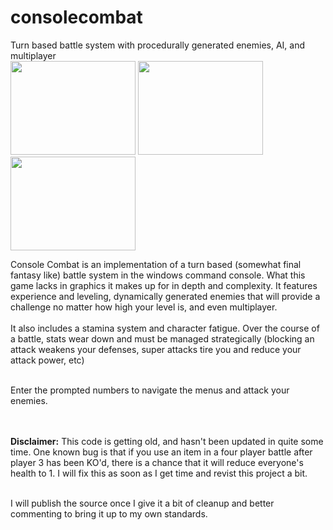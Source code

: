 consolecombat
=============

Turn based battle system with procedurally generated enemies, AI,  and multiplayer<br>
<a href="http://andrewpinion.com/img/cc1b.jpg"><img src="http://andrewpinion.com/img/cc1.jpg" width=200 height=150></a>
<a href="http://andrewpinion.com/img/cc2b.jpg"><img src="http://andrewpinion.com/img/cc2.jpg" width=200 height=150></a>
<a href="http://andrewpinion.com/img/cc3b.jpg"><img src="http://andrewpinion.com/img/cc3.jpg" width=200 height=150></a><br>

Console Combat is an implementation of a turn based (somewhat final fantasy like) battle system in the windows command console. What this game lacks in graphics it makes up for in depth and complexity. It features experience and leveling, dynamically generated enemies that will provide a challenge no matter how high your level is, and even multiplayer. 
<br><br>
It also includes a stamina system and character fatigue. Over the course of a battle, stats wear down and must be managed strategically (blocking an attack weakens your defenses, super attacks tire you and reduce your attack power, etc) <br><br>

Enter the prompted numbers to navigate the menus and attack your enemies.

<br><br><b>Disclaimer:</b> This code is getting old, and hasn't been updated in quite some time. One known bug is that if you use an item in a four player battle after player 3 has been KO'd, there is a chance that it will reduce everyone's health to 1. I will fix this as soon as I get time and revist this project a bit.<br><br>

I will publish the source once I give it a bit of cleanup and better commenting to bring it up to my own standards.
